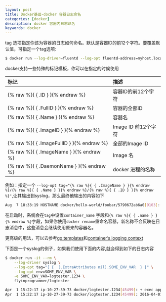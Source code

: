 ```yaml
---
layout: post
title: Docker基础-docker 容器日志命名
categories: [docker]
description: docker 容器内日志命名
keywords: docker
---
```


tag 选项指定你该为容器的日志如何命名。默认是容器ID的前12个字符。要覆盖默认值，可指定一个tag选项:
<!--more-->
```bash
$ docker run --log-driver=fluentd --log-opt fluentd-address=myhost.local:24224 --log-opt tag="mailer"
```

docker支持一些特殊的标记模板，你可以在指定的时候使用

| 标记 | 描述 |
| :-- | :-- |
| {% raw %}{ { .ID } }{% endraw %} | 容器ID的前12个字符 |
| {% raw %}{ { .FullID } }{% endraw %} | 容器的全部ID |
| {% raw %}{ { .Name } }{% endraw %} | 容器名 |
| {% raw %}{ { .ImageID } }{% endraw %} | Image ID 前12个字符 |
| {% raw %}{ { .ImageFullID } }{% endraw %} | 全部的Image ID |
| {% raw %}{ { .ImageName } }{% endraw %} | Image 名 |
| {% raw %}{ { .DaemonName } }{% endraw %}	| docker 进程的名称 |

例如：指定一个 `--log-opt tag="{% raw %}{ { .ImageName } }{% endraw %}/{% raw %}{ { .Name } }{% endraw %}/{% raw %}{ { .ID } }{% endraw %}"`,让其输出到syslog，那么最终他输出的内容如下


```bash
Aug  7 18:33:19 HOSTNAME docker/hello-world/foobar/5790672ab6a0[9103]: Hello from Docker
```

在启动时，系统会在`tag`中设置`container_name` 字段和`{% raw %}{ { .name } }{% endraw %}`字段，如果你使用`docker rename`重命名容器，新名称不会反映在日志消息中，这些消息会继续使用原来的容器名。

更高级的用法，可以去参考[go templates](https://golang.org/pkg/text/template/)和[container’s logging context](https://github.com/docker/docker/blob/master/daemon/logger/context.go)

下面是一个syslog的例子，如果我们使用下面的内容,就会得到如下的日志内容

```bash
$ docker run -it --rm \
    --log-driver syslog \
    --log-opt tag="{ {  (.ExtraAttributes nil).SOME_ENV_VAR  } }" \
    --log-opt env=SOME_ENV_VAR \
    -e SOME_ENV_VAR=logtester.1234 \
    flyinprogrammer/logtester
```

```bash
Apr  1 15:22:17 ip-10-27-39-73 docker/logtester.1234[45499]: + exec app
Apr  1 15:22:17 ip-10-27-39-73 docker/logtester.1234[45499]: 2016-04-01 15:22:17.075416751 +0000 UTC stderr msg: 1
```
